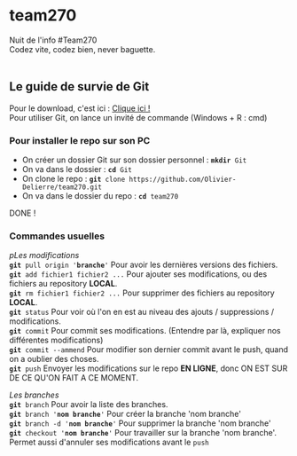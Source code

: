 # team270
Nuit de l'info #Team270<br>
Codez vite, codez bien, never baguette.<br><br>

<h2>Le guide de survie de Git</h2>
<p>Pour le download, c'est ici : <a href="https://github.com/git-for-windows/git/releases/download/v2.10.2.windows.1/Git-2.10.2-64-bit.exe">Clique ici !</a> <br>
Pour utiliser Git, on lance un invité de commande (Windows + R : cmd) </p>

<h3>Pour installer le repo sur son PC</h3>
<p>
  <ul>
  <li>On créer un dossier Git sur son dossier personnel : <code><b>mkdir</b> Git</code></li>
  <li>On va dans le dossier : <code><b>cd</b> Git</code></li>
  <li>On clone le repo : <code><b>git</b> clone https://github.com/Olivier-Delierre/team270.git</code></li>
  <li>On va dans le dossier du repo : <code><b>cd</b> team270</code></li>
  </ul>
  DONE !<br>
</p>

<h3>Commandes usuelles</h3>
<p><em>pLes modifications</em><br>
<code><b>git</b> pull origin '<b>branche</b>'</code> Pour avoir les dernières versions des fichiers.<br>
<code><b>git</b> add fichier1 fichier2 ...</code> Pour ajouter ses modifications, ou des fichiers au repository <b>LOCAL</b>.<br>
<code><b>git</b> rm fichier1 fichier2 ...</code> Pour supprimer des fichiers au repository <b>LOCAL</b>.<br>
<code><b>git</b> status</code> Pour voir où l'on en est au niveau des ajouts / suppressions / modifications.<br>
<code><b>git</b> commit</code> Pour commit ses modifications. (Entendre par là, expliquer nos différentes modifications)<br>
<code><b>git</b> commit --ammend</code> Pour modifier son dernier commit avant le push, quand on a oublier des choses.<br>
<code><b>git</b> push</code> Envoyer les modifications sur le repo <b>EN LIGNE</b>, donc ON EST SUR DE CE QU'ON FAIT A CE MOMENT.</p>

<p><em>Les branches</em><br>
<code><b>git</b> branch</code> Pour avoir la liste des branches.<br>
<code><b>git</b> branch '<b>nom branche</b>'</code> Pour créer la branche 'nom branche'<br>
<code><b>git</b> branch -d '<b>nom branche</b>'</code> Pour supprimer la branche 'nom branche'<br>
<code><b>git</b> checkout '<b>nom branche</b>'</code> Pour travailler sur la branche 'nom branche'. Permet aussi d'annuler ses modifications avant le <code>push</code><br>
</p>
